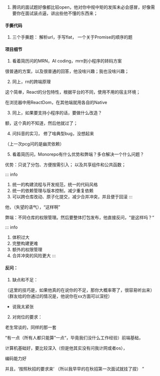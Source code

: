 

1. 腾讯的面试题好像都比较open，他对你中规中矩的发挥未必会感冒，好像需要你在面试装点逼，讲出些他不懂的东西来；

#### 手撕代码
1. 三个手撕题：
解析url，手写flat，
一个关于Promise的顺序的题

#### 项目细节

1. 看着简历问的MRN，AI coding，mrn到小程序的转码方案

很普通的方案，以及很普通的回答，他没啥兴趣；我也没啥兴趣；

2. 同上，rn的跨端原理

这个简单，React的分包特性，根据平台的不同，使用不用的宿主环境；

在浏览器中用ReactDom，在其他端就用各自的Native

3. 同上，如果要支持小程序的话，要做什么改造？

额，这个真的不知道，然后他就过了；

4. 问抖音的实习， 修了啥典型bug，没想起来

（上一次pcg问的是幽灵依赖）

5. 看着简历问，Monorepo有什么优势和弊端？多仓解决一个什么问题？

优势：只说了分包、方便按需引入； 以及共享组件和公共函数；

::: info
1. 统一的构建流程与开发规范，统一的代码风格
2. 统一的依赖管理与版本控制，减少重复依赖
3. 可以跨仓库改动、原子化提交，减少合并冲突，并且便于回滚
:::

他，（失望的语气），“这样啊”

弊端：不同仓库的权限管理。然后要整体打包发布，他直接反问，“是这样吗？“

::: info
1. 体积过大
2. 完整构建更难
3. 额外的权限管理
4. 合并冲突的风险更大
:::

#### 反问：

1. 缺点和不足：

（这里的技巧是，如果他真的在说你的不足，那你大概率寄了，很容易听出来）
（群友给的你通过的情况是，他说你在xx方面可以深挖）

- 说我太紧张

2. 对岗位的要求：

老生常谈的，同样的那一套

“有一点（所有人都只能算”一点“，毕竟我们没什么工作经验）前端基础， 

计算机基础好，要比较深入（但是他其实没有问我计网或者os）， 

编码能力好

并且，‘按照秋招的要求来’ （所以我早早的在秋招第一次面试就挂了捏）
”
